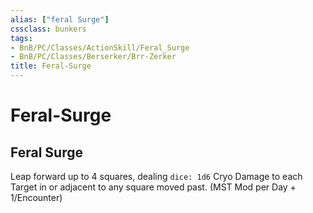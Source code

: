 ```yaml
---
alias: ["feral Surge"]
cssclass: bunkers
tags:
- BnB/PC/Classes/ActionSkill/Feral_Surge
- BnB/PC/Classes/Berserker/Brr-Zerker
title: Feral-Surge
---
```


# Feral-Surge

## Feral Surge
Leap forward up to 4 squares, dealing `dice: 1d6` Cryo Damage to each Target in or adjacent to any square moved past.
(MST Mod per Day + 1/Encounter)